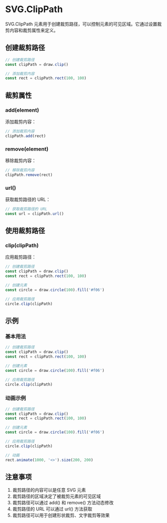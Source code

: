 # SVG.ClipPath

SVG.ClipPath 元素用于创建裁剪路径，可以控制元素的可见区域。它通过设置裁剪内容和裁剪属性来定义。

## 创建裁剪路径

```ts
// 创建裁剪路径
const clipPath = draw.clip()

// 添加裁剪内容
const rect = clipPath.rect(100, 100)
```

## 裁剪属性

### add(element)

添加裁剪内容：

```ts
// 添加裁剪内容
clipPath.add(rect)
```

### remove(element)

移除裁剪内容：

```ts
// 移除裁剪内容
clipPath.remove(rect)
```

### url()

获取裁剪路径的 URL：

```ts
// 获取裁剪路径的 URL
const url = clipPath.url()
```

## 使用裁剪路径

### clip(clipPath)

应用裁剪路径：

```ts
// 创建裁剪路径
const clipPath = draw.clip()
const rect = clipPath.rect(100, 100)

// 创建元素
const circle = draw.circle(100).fill('#f06')

// 应用裁剪路径
circle.clip(clipPath)
```

## 示例

### 基本用法

```ts
// 创建裁剪路径
const clipPath = draw.clip()
const rect = clipPath.rect(100, 100)

// 创建元素
const circle = draw.circle(100).fill('#f06')

// 应用裁剪路径
circle.clip(clipPath)
```

### 动画示例

```ts
// 创建裁剪路径
const clipPath = draw.clip()
const rect = clipPath.rect(100, 100)

// 创建元素
const circle = draw.circle(100).fill('#f06')

// 应用裁剪路径
circle.clip(clipPath)

// 动画
rect.animate(1000, '<>').size(200, 200)
```

## 注意事项

1. 裁剪路径的内容可以是任意 SVG 元素
2. 裁剪路径的区域决定了被裁剪元素的可见区域
3. 裁剪路径可以通过 add() 和 remove() 方法动态修改
4. 裁剪路径的 URL 可以通过 url() 方法获取
5. 裁剪路径可以用于创建形状裁剪、文字裁剪等效果
